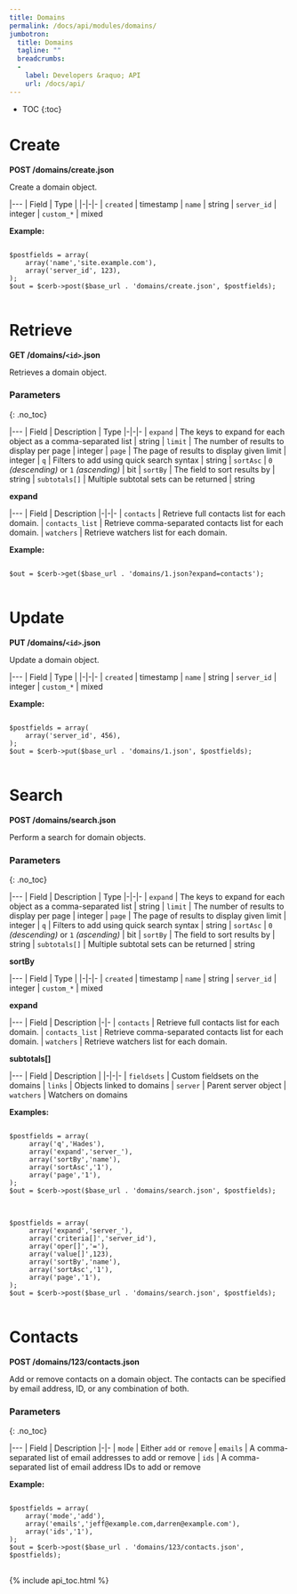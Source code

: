 ```yaml
---
title: Domains
permalink: /docs/api/modules/domains/
jumbotron:
  title: Domains
  tagline: ""
  breadcrumbs:
  -
    label: Developers &raquo; API
    url: /docs/api/
---
```


* TOC
{:toc}

Create
======

**POST /domains/create.json**

Create a domain object.

|---
| Field | Type | 
|-|-|-
| `created` | timestamp
| `name` | string
| `server_id` | integer
| `custom_*` | mixed

**Example:**

<pre>
<code class="language-php">
$postfields = array(
    array('name','site.example.com'),
    array('server_id', 123),
);
$out = $cerb->post($base_url . 'domains/create.json', $postfields);
</code>
</pre>

Retrieve
========

**GET /domains/`<id>`.json**

Retrieves a domain object.

### Parameters
{: .no_toc}

|---
| Field | Description | Type
|-|-|-
| `expand` | The keys to expand for each object as a comma-separated list | string
| `limit` | The number of results to display per page | integer
| `page` | The page of results to display given limit | integer
| `q` | Filters to add using quick search syntax | string
| `sortAsc` | `0` _(descending)_ or `1` _(ascending)_ | bit
| `sortBy` | The field to sort results by | string
| `subtotals[]` | Multiple subtotal sets can be returned | string 

**expand**

|---
| Field | Description
|-|-|-
| `contacts` | Retrieve full contacts list for each domain.
| `contacts_list` | Retrieve comma-separated contacts list for each domain.
| `watchers` |  Retrieve watchers list for each domain.

**Example:**

<pre>
<code class="language-php">
$out = $cerb->get($base_url . 'domains/1.json?expand=contacts');
</code>
</pre>

Update
======
**PUT /domains/`<id>`.json**

Update a domain object.

|---
| Field | Type | 
|-|-|-
| `created` | timestamp
| `name` | string
| `server_id` | integer
| `custom_*` | mixed

**Example:**

<pre>
<code class="language-php">
$postfields = array(
    array('server_id', 456),
);
$out = $cerb->put($base_url . 'domains/1.json', $postfields);
</code>
</pre>

# Search

**POST /domains/search.json**

Perform a search for domain objects.

### Parameters
{: .no_toc}

|---
| Field | Description | Type
|-|-|-
| `expand` | The keys to expand for each object as a comma-separated list | string
| `limit` | The number of results to display per page | integer
| `page` | The page of results to display given limit | integer
| `q` | Filters to add using quick search syntax | string
| `sortAsc` | `0` _(descending)_ or `1` _(ascending)_ | bit
| `sortBy` | The field to sort results by | string
| `subtotals[]` | Multiple subtotal sets can be returned | string 

**sortBy**

|---
| Field | Type | 
|-|-|-
| `created` | timestamp
| `name` | string
| `server_id` | integer
| `custom_*` | mixed

**expand**

|---
| Field | Description
|-|-
| `contacts` | Retrieve full contacts list for each domain.
| `contacts_list` | Retrieve comma-separated contacts list for each domain.
| `watchers` | Retrieve watchers list for each domain.

**subtotals[]**

|---
| Field | Description | 
|-|-|-
| `fieldsets` | Custom fieldsets on the domains
| `links` | Objects linked to domains
| `server` | Parent server object
| `watchers` | Watchers on domains

**Examples:**

<pre>
<code class="language-php">
$postfields = array(
     array('q','Hades'),
     array('expand','server_'),
     array('sortBy','name'),
     array('sortAsc','1'),
     array('page','1'),
);
$out = $cerb->post($base_url . 'domains/search.json', $postfields);
</code>
</pre>

<pre>
<code class="language-php">
$postfields = array(
     array('expand','server_'),
     array('criteria[]','server_id'),
     array('oper[]','='),
     array('value[]',123),
     array('sortBy','name'),
     array('sortAsc','1'),
     array('page','1'),
);
$out = $cerb->post($base_url . 'domains/search.json', $postfields);
</code>
</pre>

# Contacts

**POST /domains/123/contacts.json**

Add or remove contacts on a domain object.  The contacts can be specified by email address, ID, or any combination of both.

### Parameters
{: .no_toc}

|---
| Field | Description
|-|-
| `mode` | Either `add` or `remove`
| `emails` | A comma-separated list of email addresses to add or remove
| `ids` | A comma-separated list of email address IDs to add or remove

**Example:**

<pre>
<code class="language-php">
$postfields = array(
	array('mode','add'),
	array('emails','jeff@example.com,darren@example.com'),
	array('ids','1'),
);
$out = $cerb->post($base_url . 'domains/123/contacts.json', $postfields);
</code>
</pre>

{% include api_toc.html %}